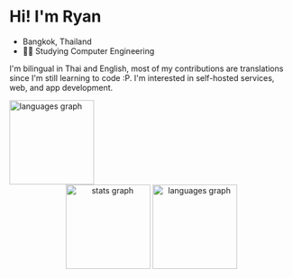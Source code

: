# Hi! I'm Ryan
- Bangkok, Thailand
- 👨‍💻 Studying Computer Engineering

I'm bilingual in Thai and English, most of my contributions are translations since I'm still learning to code :P. I'm interested in self-hosted services, web, and app development.
<div>
<img src="https://github-profile-trophy.vercel.app/?username=PracticalRyan" height="150" alt="languages graph"  />
</div>

<div align="center">
  <img src="https://github-readme-stats.vercel.app/api?username=PracticalRyan&hide_title=false&hide_rank=false&show_icons=true&include_all_commits=true&count_private=true&disable_animations=false&theme=dracula&locale=en&hide_border=false&order=1" height="150" alt="stats graph"  />
  <img src="https://github-readme-stats.vercel.app/api/top-langs?username=PracticalRyan&locale=en&hide_title=false&layout=compact&card_width=320&langs_count=5&theme=dracula&hide_border=false&order=2" height="150" alt="languages graph"  />
</div>